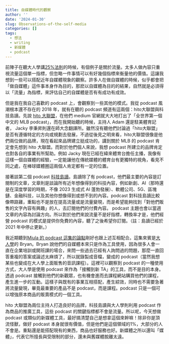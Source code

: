 ```yaml
---
title: 自媒體時代的觀察
author: ''
date: '2024-01-30'
slug: Observations-of-the-self-media
categories: []
tags:
  - 想法
  - writing
  - 新媒體
  - podcast
---
```

前陣子在聽大人學講[25%法則](https://youtu.be/NBFIBw9D69w)的時候，有個例子是關於流量。太多人做內容只重視流量這個單一指標，但忽略一件事情可以有好幾個指標來衡量他的價值。這讓我想到一些可以搭配近年自媒體現象的觀察。許多人在做自媒體的時候，似乎都會把「做自媒體」這件事本身作為目的，那麽以自媒體為目的的結果，自然就是必須得以「流量」為指標，來評估自己的自媒體是否有有成功有成效。

但是我在我自己喜歡的 podcast 上，會觀察到一些其他的模式。我從 podcast 風潮根本還不存在的 2018 年，就有在聽的 podcast 頻道有這兩個：hito大聯盟與科技島讀。先說 [hito 大聯盟](https://hitomlb.com/?gi=d60260d11416)，在他們 medium 官網就大大地打出了「全世界第一個中文的 MLB podcast」，而在我開始聽的時候，主持人 Adam 還是駐美體育記者， Jacky 李秉昇則還在師大念翻譯所。雖然沒有聽他們討論過「hito大聯盟」是否有遵循特定的方向或規劃去發展，不過從後見之明來看，hito大聯盟很像是他們兩位做的品牌，現在看起來品牌建立挺成功的，講到關於 MLB 的 podcast 肯定會先想到 hito 大聯盟。而對於他們個人來說，我想 podcast 所建立的品牌肯定也對各自的事業有所幫助。例如 Jacky 現在已經在緯來體育台擔任主播，我像有這樣一個自媒體的經驗，一定能讓他在傳統媒體的體育台有更獨特的視角，看見不同之處，在棒球媒體圈這兩個人肯定都有一定的位置。

接著談第二個 podcast [科技島讀](https://daodu.tech/)。島讀除了有 podcast，他們最主要的內容是訂閱制的文章，文章則是談論所有近年想像得到的科技內容，例如新創、AI（那時還是在深度學習的時期，不像 2023 生成式 AI 蓬勃發展）、軟體公司、5G、區塊鏈、金融科技，以及其他你想像得到或想不到的內容。podcast 對科技島讀比較像帶路雞，重點也不是放在提高流量或是流量變現，而是希望能夠找到「對他們販售的文字內容有興趣」的人，去訂閱他們的付費內容。 podcast 主題也會以當週文章的內容為討論方向。所以對於他們來說流量不是好指標，轉換率才是，他們經營 podcast 的模式是提供你免費的內容，聽了之後希望你訂閱。（註：島讀已經於 2021 年中停止更新。）

我近期聽到[Miula 的 podcast 這集的論點](https://youtu.be/mw_q6QINRfc)剛好也跟上述互相配合。這集來賓是[大人學](https://www.youtube.com/channel/UCCg4fgr3pQNiof8_Hxu9Xbw)的 Bryan。Bryan 說他們的自媒體本來只是作為工具使用，因為很多人會一直在企業培訓或開班課的場合，來問一些過去已經有人詢問過的問題，那麼一直回答重複的答案或論述太麻煩了，所以就錄製成音檔，變成的 podcast（當然我想某些也變成在大人學上面販售的音訊課程）。這裡可以觀察到 podcast 的一種使用方式，大人學是使用 podcast 來作為「接觸到新 TA」的工具，而不是目的本身。透過 podcast 接觸到他們的新觀眾，也有機會進而去課程網站購買他們的課程，產生進一步的互動。這樣子與既有的事業互相搭配，產生綜效，同時也不需要急著將流量變現，畢竟最重要的產品不是 podcast，而是課程。podcast 只是一個可以增強原本商品的販賣模式的一個工具。

hito 大聯盟為兩位主持人打造良好的品牌，科技島讀與大人學則利用 podcast 作為商品的推廣工具，這些 podcast 的關鍵指標都不會是流量。所以呢，今天想做 podcast 或類似的新媒體工具，最好搞清楚自己是想拿這個來幹嘛！除非你是頂流怪獸，做好 podcast 本身就很有價值，但是他們是這個領域的1%，大部分的人不會是。重點還是能搭配現有的東西，商品也好服務也好。新媒體之所以還叫「媒體」，代表它所擅長與受限制的部分，還未與舊媒體脫離太遠。
